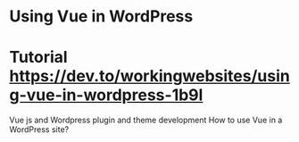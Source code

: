 # Using Vue in WordPress
# Tutorial https://dev.to/workingwebsites/using-vue-in-wordpress-1b9l

Vue js and Wordpress plugin and theme development
How to use Vue in a WordPress site?